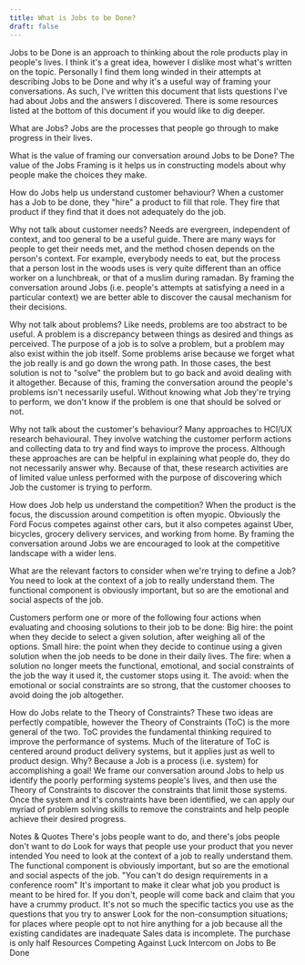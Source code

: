 ```yaml
---
title: What is Jobs to be Done?
draft: false
---
```


Jobs to be Done is an approach to thinking about the role products play in people's lives. I think it's a great idea, however I dislike most what's written on the topic. Personally I find them long winded in their attempts at describing Jobs to be Done and why it's a useful way of framing your conversations. As such, I've written this document that lists questions I've had about Jobs and the answers I discovered. There is some resources listed at the bottom of this document if you would like to dig deeper.

What are Jobs?
Jobs are the processes that people go through to make progress in their lives.

What is the value of framing our conversation around Jobs to be Done?
The value of the Jobs Framing is it helps us in constructing models about why people make the choices they make.

How do Jobs help us understand customer behaviour?
When a customer has a Job to be done, they "hire" a product to fill that role. They fire that product if they find that it does not adequately do the job.

Why not talk about customer needs?
Needs are evergreen, independent of context, and too general to be a useful guide. There are many ways for people to get their needs met, and the method chosen depends on the person's context. For example, everybody needs to eat, but the process that a person lost in the woods uses is very quite different than an office worker on a lunchbreak, or that of a muslim during ramadan. By framing the conversation around Jobs (i.e. people's attempts at satisfying a need in a particular context) we are better able to discover the causal mechanism for their decisions.

Why not talk about problems?
Like needs, problems are too abstract to be useful. A problem is a discrepancy between things as desired and things as perceived. The purpose of a job is to solve a problem, but a problem may also exist within the job itself. Some problems arise because we forget what the job really is and go down the wrong path. In those cases, the best solution is not to "solve" the problem but to go back and avoid dealing with it altogether. Because of this, framing the conversation around the people's problems isn't necessarily useful. Without knowing what Job they're trying to perform, we don't know if the problem is one that should be solved or not.

Why not talk about the customer's behaviour?
Many approaches to HCI/UX research behavioural. They involve watching the customer perform actions and collecting data to try and find ways to improve the process. Although these approaches are can be helpful in explaining what people do, they do not necessarily answer why. Because of that, these research activities are of limited value unless performed with the purpose of discovering which Job the customer is trying to perform.

How does Job help us understand the competition?
When the product is the focus, the discussion around competition is often myopic. Obviously the Ford Focus competes against other cars, but it also competes against Uber, bicycles, grocery delivery services, and working from home. By framing the conversation around Jobs we are encouraged to look at the competitive landscape with a wider lens.

What are the relevant factors to consider when we're trying to define a Job?
You need to look at the context of a job to really understand them. The functional component is obviously important, but so are the emotional and social aspects of the job.

Customers perform one or more of the following four actions when evaluating and choosing solutions to their job to be done:
Big hire: the point when they decide to select a given solution, after weighing all of the options.
Small hire: the point when they decide to continue using a given solution when the job needs to be done in their daily lives.
The fire: when a solution no longer meets the functional, emotional, and social constraints of the job the way it used it, the customer stops using it.
The avoid: when the emotional or social constraints are so strong, that the customer chooses to avoid doing the job altogether.

How do Jobs relate to the Theory of Constraints?
These two ideas are perfectly compatible, however the Theory of Constraints (ToC) is the more general of the two. ToC provides the fundamental thinking required to improve the performance of systems. Much of the literature of ToC is centered around product delivery systems, but it applies just as well to product design. Why? Because a Job is a process (i.e. system) for accomplishing a goal! We frame our conversation around Jobs to help us identify the poorly performing systems people's lives, and then use the Theory of Constraints to discover the constraints that limit those systems. Once the system and it's constraints have been identified, we can apply our myriad of problem solving skills to remove the constraints and help people achieve their desired progress.

Notes & Quotes
There's jobs people want to do, and there's jobs people don't want to do
Look for ways that people use your product that you never intended
You need to look at the context of a job to really understand them. The functional component is obviously important, but so are the emotional and social aspects of the job.
"You can't do design requirements in a conference room"
It's important to make it clear what job you product is meant to be hired for. If you don't, people will come back and claim that you have a crummy product.
It's not so much the specific tactics you use as the questions that you try to answer
Look for the non-consumption situations; for places where people opt to not hire anything for a job because all the existing candidates are inadequate
Sales data is incomplete. The purchase is only half
Resources
Competing Against Luck
Intercom on Jobs to Be Done
